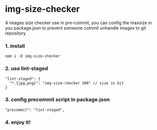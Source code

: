 # img-size-checker
A images size checker use in pre-commit, you can config the maxsize in you package.json to prevent someone commit unhandle images to git repository


### 1. install
```
npm i -D img-size-checker
```

### 2. use lint-staged

```
"lint-staged": {
  "*.{jpg,png}": "img-size-checker 300" // size in bit
}
```

### 3. config precommit script in package.json
```
"precommit": "lint-staged",
```

### 4. enjoy it!